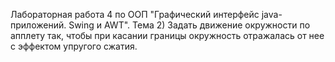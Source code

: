 Лабораторная работа 4 по ООП "Графический интерфейс java-приложений. Swing и AWT". Тема 2) Задать движение окружности по апплету так, чтобы при касании границы окружность отражалась от нее с эффектом упругого сжатия.
